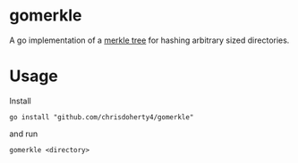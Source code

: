 # gomerkle
A go implementation of a [merkle tree](https://en.wikipedia.org/wiki/Merkle_tree) for hashing arbitrary sized directories.

# Usage
Install
```
go install "github.com/chrisdoherty4/gomerkle"
```
and run
```
gomerkle <directory>
```
